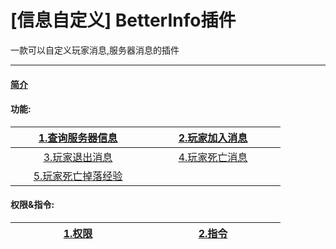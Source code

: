 # [信息自定义] BetterInfo插件

一款可以自定义玩家消息,服务器消息的插件

------

#### [简介](Betterinfo/info.md)

#### 功能:



| [1.查询服务器信息](Betterinfo/Serverinfo.md)<div style="width:200px"> | [2.玩家加入消息](Betterinfo/Playerjoin.md)<div style="width:200px"> |
| :----------------------------------------------------------: | :----------------------------------------------------------: |
|          [3.玩家退出消息](Betterinfo/Playerquit.md)          |         [4.玩家死亡消息](Betterinfo/Playerdeath.md)          |
|         [5.玩家死亡掉落经验](Betterinfo/Deathxp.md)          |                                                              |









#### 权限&指令:



| [1.权限](Betterinfo/permissions.md)<div style="width:200px"> | [2.指令](Betterinfo/commands.md)<div style="width:200px"> |
| ------------------------------------------------------------ | --------------------------------------------------------- |

